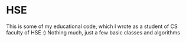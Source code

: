 # HSE
This is some of my educational code, which I wrote as a student of CS faculty of HSE :)
Nothing much, just a few basic classes and algorithms
